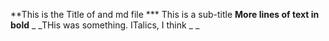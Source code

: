 **This is the Title of and md file
*** This is a sub-title
__More lines of text in bold__
_ _THis was something. ITalics, I think _ _